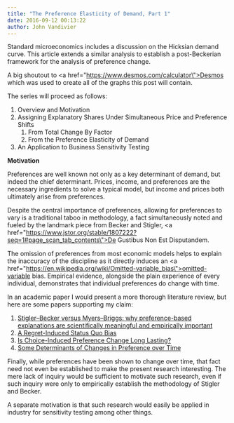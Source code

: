 ```yaml
---
title: "The Preference Elasticity of Demand, Part 1"
date: 2016-09-12 00:13:22
author: John Vandivier
---
```




Standard microeconomics includes a discussion on the Hicksian demand curve. This article extends a similar analysis to establish a post-Beckerian framework for the analysis of preference change.

A big shoutout to <a href=\"https://www.desmos.com/calculator\">Desmos</a> which was used to create all of the graphs this post will contain.

The series will proceed as follows:
<ol>
 	<li>Overview and Motivation</li>
 	<li>Assigning Explanatory Shares Under Simultaneous Price and Preference Shifts
<ol>
 	<li>From Total Change By Factor</li>
 	<li>From the Preference Elasticity of Demand</li>
</ol>
</li>
 	<li>An Application to Business Sensitivity Testing</li>
</ol>
<p style=\"text-align: center;\"><strong>Motivation</strong></p>
Preferences are well known not only as a key determinant of demand, but indeed the chief determinant. Prices, income, and preferences are the necessary ingredients to solve a typical model, but income and prices both ultimately arise from preferences.

Despite the central importance of preferences, allowing for preferences to vary is a traditional taboo in methodology, a fact simultaneously noted and fueled by the landmark piece from Becker and Stigler, <a href=\"https://www.jstor.org/stable/1807222?seq=1#page_scan_tab_contents\">De Gustibus Non Est Disputandem</a>.

The omission of preferences from most economic models helps to explain the inaccuracy of the discipline as it directly induces an <a href=\"https://en.wikipedia.org/wiki/Omitted-variable_bias\">omitted-variable bias</a>. Empirical evidence, alongside the plain experience of every individual, demonstrates that individual preferences do change with time.

In an academic paper I would present a more thorough literature review, but here are some papers supporting my claim:
<ol>
 	<li><a href=\"http://www.sciencedirect.com/science/article/pii/S0167268102000318\">Stigler–Becker versus Myers–Briggs: why preference-based explanations are scientifically meaningful and empirically important</a></li>
 	<li><a href=\"http://www.jneurosci.org/content/31/9/3320.short\">A Regret-Induced Status Quo Bias</a></li>
 	<li><a href=\"http://pss.sagepub.com/content/23/10/1123.short\">Is Choice-Induced Preference Change Long Lasting?</a></li>
 	<li><a href=\"http://www.ncbi.nlm.nih.gov/pmc/articles/PMC1479785/\">Some Determinants of Changes in Preference over Time</a></li>
</ol>
Finally, while preferences have been shown to change over time, that fact need not even be established to make the present research interesting. The mere lack of inquiry would be sufficient to motivate such research, even if such inquiry were only to empirically establish the methodology of Stigler and Becker.

A separate motivation is that such research would easily be applied in industry for sensitivity testing among other things.